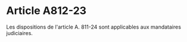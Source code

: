 # Article A812-23

<p>Les dispositions de l'article A. 811-24 sont applicables aux mandataires judiciaires.</p>